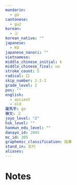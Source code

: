 ```yaml
---
mandarin:
  - gǔ
cantonese:
  - gu2
korean:
  - 고
korean_native: ""
japanese:
  - KO
japanese_nanori: ""
vietnamese:
middle_chinese_initial: k
middle_chinese_final: uo
stroke_count: 5
radical: 口
skip_number: 2-2-3
grade_level: 2
pos: ""
english:
  - ancient
  - old
羅馬字: go
韓文: 고
joyo_level: "2"
hsk_level: ""
hanmun_edu_level: ""
danayo_id: 2045
mc_id: 305
graphemic_classification: 指事
stand_in: 古代
aliases:
---
```


# Notes
